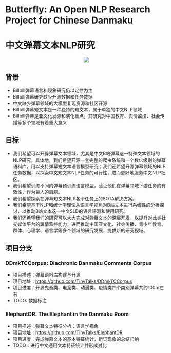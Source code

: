 # Butterfly: An Open NLP Research Project for Chinese Danmaku
# 中文弹幕文本NLP研究

<div align="center"><img src="https://github.com/TinyTalks/Butterfly/blob/main/TinyTalks.png" /></div>

## 背景
- Billbill弹幕语言和现象研究仍以定性为主
- Billbill弹幕研究缺少开源数据和任务数据
- 中文缺少弹幕领域的大模型复现资源和社区开源
- Billbill弹幕短文本是一种独特的短文本，属于单独的中文NLP领域
- Billbill弹幕是亚文化发源和演化重点，其研究对中国教育、舆情监控、社会传播等多个领域有着重大意义

## 目标
- 我们希望可以开辟弹幕文本领域，尤其是中文B站弹幕这一特殊文本领域的NLP研究。具体地，我们希望开源一套完整的爬虫系统和一个数亿级别的弹幕语料库，用以支持弹幕短文本语言模型研究；我们还希望开源弹幕领域的NLP任务数据，以探索中文短文本NLP任务的可行性，进而更好地服务中文NLP社区。
- 我们希望训练不同的弹幕预训练语言模型，验证他们在弹幕领域下游任务的有效性，作为巨人的肩膀。
- 我们希望探索在弹幕短文本NLP各个任务上的SOTA解决方案。
- 我们希望基于NLP和统计学理论从语言学视角对B站文本进行系统性的分析探讨，以推动B站文本这一中文SLD的语言评测和使用研究。
- 我们还希望我们的研究可以大大完成对弹幕文本的深层开发，以提升对此类社交媒体平台的舆情监控能力，进而推动中国亚文化、社会传播、青少年教育、群体、心理学、语言学等多个领域的研究发展，提供新的研究视域。

## 项目分支
### DDmkTCCorpus: Diachronic Danmaku Comments Corpus
- 项目描述：弹幕语料库构建与开源
- 项目地址：https://github.com/TinyTalks/DDmkTCCorpus
- 项目进度：开源鬼畜类、电竞类、动漫类、疫情类四个类别弹幕共约100m左右
- TODO: 数据标注

### ElephantDR: The Elephant in the Danmaku Room
- 项目描述：弹幕文本特征分析：语言学视角
- 项目地址：https://github.com/TinyTalks/ElephantDR
- 项目进度：完成弹幕文本的基本特征统计，新词现象的总结归纳
- TODO：进行中文通用文本特征统计并形成对比
